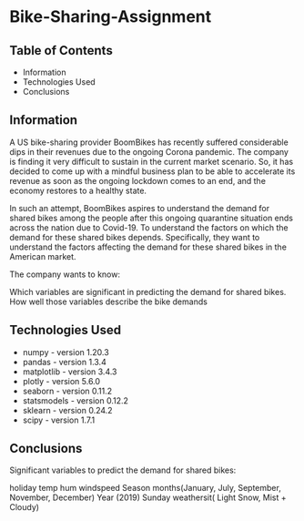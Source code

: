 # Bike-Sharing-Assignment

## Table of Contents
* Information
* Technologies Used
* Conclusions

## Information

A US bike-sharing provider BoomBikes has recently suffered considerable dips in their revenues due to the ongoing Corona pandemic. The company is finding it very difficult to sustain in the current market scenario. So, it has decided to come up with a mindful business plan to be able to accelerate its revenue as soon as the ongoing lockdown comes to an end, and the economy restores to a healthy state. 

In such an attempt, BoomBikes aspires to understand the demand for shared bikes among the people after this ongoing quarantine situation ends across the nation due to Covid-19. To understand the factors on which the demand for these shared bikes depends. Specifically, they want to understand the factors affecting the demand for these shared bikes in the American market. 

The company wants to know:

Which variables are significant in predicting the demand for shared bikes.
How well those variables describe the bike demands

## Technologies Used
- numpy - version 1.20.3
- pandas - version 1.3.4
- matplotlib - version 3.4.3
- plotly - version 5.6.0
- seaborn - version 0.11.2
- statsmodels - version 0.12.2
- sklearn - version 0.24.2
- scipy - version 1.7.1

<!-- As the libraries versions keep on changing, it is recommended to mention the version of library used in this project -->

## Conclusions

Significant variables to predict the demand for shared bikes:

holiday
temp
hum
windspeed
Season
months(January, July, September, November, December)
Year (2019)
Sunday
weathersit( Light Snow, Mist + Cloudy)
